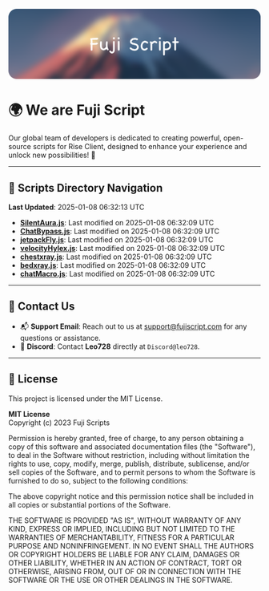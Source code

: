 ![Banner](.github/b.webp)

# 🌍 **We are Fuji Script**

Our global team of developers is dedicated to creating powerful, open-source scripts for Rise Client, designed to enhance your experience and unlock new possibilities! 🌟

---
<!-- SCRIPTS_NAVIGATION_START -->
## 📂 **Scripts Directory Navigation**

**Last Updated**: 2025-01-08 06:32:13 UTC

- **[SilentAura.js](scripts/SilentAura.js)**: Last modified on 2025-01-08 06:32:09 UTC
- **[ChatBypass.js](scripts/ChatBypass.js)**: Last modified on 2025-01-08 06:32:09 UTC
- **[jetpackFly.js](scripts/jetpackFly.js)**: Last modified on 2025-01-08 06:32:09 UTC
- **[velocityHylex.js](scripts/velocityHylex.js)**: Last modified on 2025-01-08 06:32:09 UTC
- **[chestxray.js](scripts/chestxray.js)**: Last modified on 2025-01-08 06:32:09 UTC
- **[bedxray.js](scripts/bedxray.js)**: Last modified on 2025-01-08 06:32:09 UTC
- **[chatMacro.js](scripts/chatMacro.js)**: Last modified on 2025-01-08 06:32:09 UTC

<!-- SCRIPTS_NAVIGATION_END -->

---

## 💬 **Contact Us**  
- 📬 **Support Email**: Reach out to us at [support@fujiscript.com](mailto:support@fujiscript.com) for any questions or assistance.  
- 💬 **Discord**: Contact **Leo728** directly at `Discord@leo728`.

---

## 📜 **License**

This project is licensed under the MIT License.  

**MIT License**  
Copyright (c) 2023 Fuji Scripts  

Permission is hereby granted, free of charge, to any person obtaining a copy of this software and associated documentation files (the "Software"), to deal in the Software without restriction, including without limitation the rights to use, copy, modify, merge, publish, distribute, sublicense, and/or sell copies of the Software, and to permit persons to whom the Software is furnished to do so, subject to the following conditions:  

The above copyright notice and this permission notice shall be included in all copies or substantial portions of the Software.  

THE SOFTWARE IS PROVIDED "AS IS", WITHOUT WARRANTY OF ANY KIND, EXPRESS OR IMPLIED, INCLUDING BUT NOT LIMITED TO THE WARRANTIES OF MERCHANTABILITY, FITNESS FOR A PARTICULAR PURPOSE AND NONINFRINGEMENT. IN NO EVENT SHALL THE AUTHORS OR COPYRIGHT HOLDERS BE LIABLE FOR ANY CLAIM, DAMAGES OR OTHER LIABILITY, WHETHER IN AN ACTION OF CONTRACT, TORT OR OTHERWISE, ARISING FROM, OUT OF OR IN CONNECTION WITH THE SOFTWARE OR THE USE OR OTHER DEALINGS IN THE SOFTWARE.  
